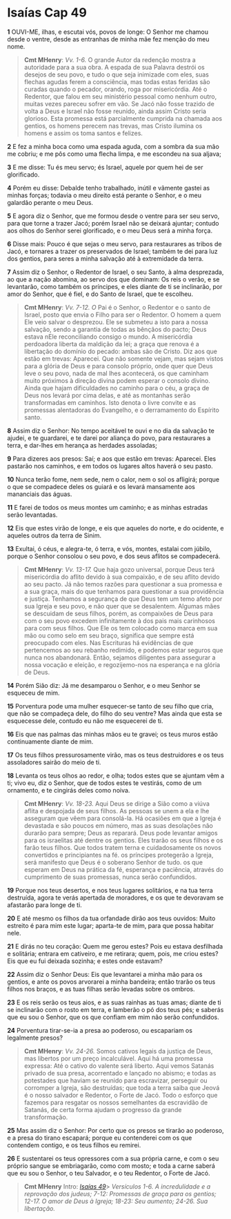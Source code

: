 # Isaías Cap 49

**1** 	OUVI-ME, ilhas, e escutai vós, povos de longe: O Senhor me chamou desde o ventre, desde as entranhas de minha mãe fez menção do meu nome.

> **Cmt MHenry**: *Vv. 1-6.* O grande Autor da redenção mostra a autoridade para a sua obra. A espada de sua Palavra destrói os desejos de seu povo, e tudo o que seja inimizade com eles, suas flechas agudas ferem a consciência, mas todas estas feridas são curadas quando o pecador, orando, roga por misericórdia. Até o Redentor, que falou em seu ministério pessoal como nenhum outro, muitas vezes pareceu sofrer em vão. Se Jacó não fosse trazido de volta a Deus e Israel não fosse reunido, ainda assim Cristo seria glorioso. Esta promessa está parcialmente cumprida na chamada aos gentios, os homens perecem nas trevas, mas Cristo ilumina os homens e assim os toma santos e felizes.

**2** 	E fez a minha boca como uma espada aguda, com a sombra da sua mão me cobriu; e me pôs como uma flecha limpa, e me escondeu na sua aljava;

**3** 	E me disse: Tu és meu servo; és Israel, aquele por quem hei de ser glorificado.

**4** 	Porém eu disse: Debalde tenho trabalhado, inútil e vãmente gastei as minhas forças; todavia o meu direito está perante o Senhor, e o meu galardão perante o meu Deus.

**5** 	E agora diz o Senhor, que me formou desde o ventre para ser seu servo, para que torne a trazer Jacó; porém Israel não se deixará ajuntar; contudo aos olhos do Senhor serei glorificado, e o meu Deus será a minha força.

**6** 	Disse mais: Pouco é que sejas o meu servo, para restaurares as tribos de Jacó, e tornares a trazer os preservados de Israel; também te dei para luz dos gentios, para seres a minha salvação até à extremidade da terra.

**7** 	Assim diz o Senhor, o Redentor de Israel, o seu Santo, à alma desprezada, ao que a nação abomina, ao servo dos que dominam: Os reis o verão, e se levantarão, como também os príncipes, e eles diante de ti se inclinarão, por amor do Senhor, que é fiel, e do Santo de Israel, que te escolheu.

> **Cmt MHenry**: *Vv. 7-12. O* Pai é o Senhor, o Redentor e o santo de Israel, posto que envia o Filho para ser o Redentor. O homem a quem Ele veio salvar o desprezou. Ele se submeteu a isto para a nossa salvação, sendo a garantia de todas as bênçãos do pacto; Deus estava nEle reconciliando consigo o mundo. A misericórdia perdoadora liberta da maldição da lei; a graça que renova é a libertação do domínio do pecado: ambas são de Cristo. Diz aos que estão em trevas: Aparecei. Que não somente vejam, mas sejam vistos para a glória de Deus e para consolo próprio, onde quer que Deus leve o seu povo, nada de mal lhes acontecerá, os que caminham muito próximos à direção divina podem esperar o consolo divino. Ainda que hajam dificuldades no caminho para o céu, a graça de Deus nos levará por cima delas, e até as montanhas serão transformadas em caminhos. Isto denota o livre convite e as promessas alentadoras do Evangelho, e o derramamento do Espírito santo.

**8** 	Assim diz o Senhor: No tempo aceitável te ouvi e no dia da salvação te ajudei, e te guardarei, e te darei por aliança do povo, para restaurares a terra, e dar-lhes em herança as herdades assoladas;

**9** 	Para dizeres aos presos: Saí; e aos que estão em trevas: Aparecei. Eles pastarão nos caminhos, e em todos os lugares altos haverá o seu pasto.

**10** 	Nunca terão fome, nem sede, nem o calor, nem o sol os afligirá; porque o que se compadece deles os guiará e os levará mansamente aos mananciais das águas.

**11** 	E farei de todos os meus montes um caminho; e as minhas estradas serão levantadas.

**12** 	Eis que estes virão de longe, e eis que aqueles do norte, e do ocidente, e aqueles outros da terra de Sinim.

**13** 	Exultai, ó céus, e alegra-te, ó terra, e vós, montes, estalai com júbilo, porque o Senhor consolou o seu povo, e dos seus aflitos se compadecerá.

> **Cmt MHenry**: *Vv. 13-17.* Que haja gozo universal, porque Deus terá misericórdia do aflito devido à sua compaixão, e de seu aflito devido ao seu pacto. Já não temos razões para questionar a sua promessa e a sua graça, mais do que tenhamos para questionar a sua providência e justiça. Tenhamos a segurança de que Deus tem um temo afeto por sua Igreja e seu povo, e não quer que se desalentem. Algumas mães se descuidam de seus filhos, porém, as compaixões de Deus para com o seu povo excedem infinitamente à dos pais mais carinhosos para com seus filhos. Que Ele os tem colocado como marca em sua mão ou como selo em seu braço, significa que sempre está preocupado com eles. Nas Escrituras há evidências de que pertencemos ao seu rebanho redimido, e podemos estar seguros que nunca nos abandonará. Então, sejamos diligentes para assegurar a nossa vocação e eleição, e regozijemo-nos na esperança e na glória de Deus.

**14** 	Porém Sião diz: Já me desamparou o Senhor, e o meu Senhor se esqueceu de mim.

**15** 	Porventura pode uma mulher esquecer-se tanto de seu filho que cria, que não se compadeça dele, do filho do seu ventre? Mas ainda que esta se esquecesse dele, contudo eu não me esquecerei de ti.

**16** 	Eis que nas palmas das minhas mãos eu te gravei; os teus muros estão continuamente diante de mim.

**17** 	Os teus filhos pressurosamente virão, mas os teus destruidores e os teus assoladores sairão do meio de ti.

**18** 	Levanta os teus olhos ao redor, e olha; todos estes que se ajuntam vêm a ti; vivo eu, diz o Senhor, que de todos estes te vestirás, como de um ornamento, e te cingirás deles como noiva.

> **Cmt MHenry**: *Vv. 18-23.* Aqui Deus se dirige a Sião como a viúva aflita e despojada de seus filhos. As pessoas se unem a ela e lhe asseguram que vêem para consolá-la. Há ocasiões em que a Igreja é devastada e são poucos em número, mas as suas desolações não durarão para sempre; Deus as reparará. Deus pode levantar amigos para os israelitas até dentre os gentios. Eles trarão os seus filhos e os farão teus filhos. Que todos tratem terna e cuidadosamente os novos convertidos e principiantes na fé. os príncipes protegerão a Igreja, será manifesto que Deus é o soberano Senhor de tudo. os que esperam em Deus na prática da fé, esperança e paciência, através do cumprimento de suas promessas, nunca serão confundidos.

**19** 	Porque nos teus desertos, e nos teus lugares solitários, e na tua terra destruída, agora te verás apertada de moradores, e os que te devoravam se afastarão para longe de ti.

**20** 	E até mesmo os filhos da tua orfandade dirão aos teus ouvidos: Muito estreito é para mim este lugar; aparta-te de mim, para que possa habitar nele.

**21** 	E dirás no teu coração: Quem me gerou estes? Pois eu estava desfilhada e solitária; entrara em cativeiro, e me retirara; quem, pois, me criou estes? Eis que eu fui deixada sozinha; e estes onde estavam?

**22** 	Assim diz o Senhor Deus: Eis que levantarei a minha mão para os gentios, e ante os povos arvorarei a minha bandeira; então trarão os teus filhos nos braços, e as tuas filhas serão levadas sobre os ombros.

**23** 	E os reis serão os teus aios, e as suas rainhas as tuas amas; diante de ti se inclinarão com o rosto em terra, e lamberão o pó dos teus pés; e saberás que eu sou o Senhor, que os que confiam em mim não serão confundidos.

**24** 	Porventura tirar-se-ia a presa ao poderoso, ou escapariam os legalmente presos?

> **Cmt MHenry**: *Vv. 24-26.* Somos cativos legais da justiça de Deus, mas libertos por um preço incalculável. Aqui há uma promessa expressa: Até o cativo do valente será liberto. Aqui vemos Satanás privado de sua presa, acorrentado e lançado no abismo; e todas as potestades que haviam se reunido para escravizar, perseguir ou corromper a Igreja, são destruídas; que toda a terra saiba que Jeová é o nosso salvador e Redentor, o Forte de Jacó. Todo o esforço que fazemos para resgatar os nossos semelhantes da escravidão de Satanás, de certa forma ajudam o progresso da grande transformação.

**25** 	Mas assim diz o Senhor: Por certo que os presos se tirarão ao poderoso, e a presa do tirano escapará; porque eu contenderei com os que contendem contigo, e os teus filhos eu remirei.

**26** 	E sustentarei os teus opressores com a sua própria carne, e com o seu próprio sangue se embriagarão, como com mosto; e toda a carne saberá que eu sou o Senhor, o teu Salvador, e o teu Redentor, o Forte de Jacó.


> **Cmt MHenry** Intro: *[Isaías 49](../23A-Is/49.md#0)*> *Versículos 1-6. A incredulidade e a reprovação dos judeus; 7-12: Promessas de graça para os gentios; 12-17. O amor de Deus à Igreja; 18-23: Seu aumento; 24-26. Sua libertação.*